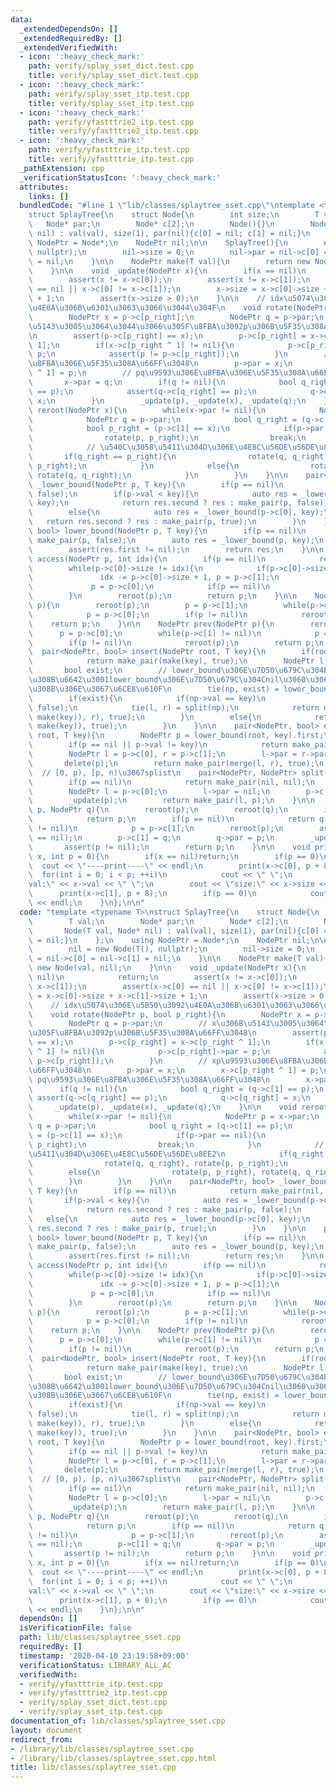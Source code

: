 ```yaml
---
data:
  _extendedDependsOn: []
  _extendedRequiredBy: []
  _extendedVerifiedWith:
  - icon: ':heavy_check_mark:'
    path: verify/splay_sset_dict.test.cpp
    title: verify/splay_sset_dict.test.cpp
  - icon: ':heavy_check_mark:'
    path: verify/splay_sset_itp.test.cpp
    title: verify/splay_sset_itp.test.cpp
  - icon: ':heavy_check_mark:'
    path: verify/yfastttrie2_itp.test.cpp
    title: verify/yfastttrie2_itp.test.cpp
  - icon: ':heavy_check_mark:'
    path: verify/yfastttrie_itp.test.cpp
    title: verify/yfastttrie_itp.test.cpp
  _pathExtension: cpp
  _verificationStatusIcon: ':heavy_check_mark:'
  attributes:
    links: []
  bundledCode: "#line 1 \"lib/classes/splaytree_sset.cpp\"\ntemplate <typename T>\n\
    struct SplayTree{\n    struct Node{\n        int size;\n        T val;\n     \
    \   Node* par;\n        Node* c[2];\n        Node(){}\n        Node(T val, Node*\
    \ nil) : val(val), size(1), par(nil){c[0] = nil; c[1] = nil;}\n    };\n    using\
    \ NodePtr = Node*;\n    NodePtr nil;\n\n    SplayTree(){\n        nil = new Node(T(),\
    \ nullptr);\n        nil->size = 0;\n        nil->par = nil->c[0] = nil->c[1]\
    \ = nil;\n    }\n\n    NodePtr make(T val){\n        return new Node(val, nil);\n\
    \    }\n\n    void _update(NodePtr x){\n        if(x == nil)\n            return;\n\
    \        assert(x != x->c[0]);\n        assert(x != x->c[1]);\n        assert(x->c[0]\
    \ == nil || x->c[0] != x->c[1]);\n        x->size = x->c[0]->size + x->c[1]->size\
    \ + 1;\n        assert(x->size > 0);\n    }\n\n    // idx\u5074\u306E\u5B50\u3092\
    \u4E0A\u306B\u6301\u3063\u3066\u3044\u304F\n    void rotate(NodePtr p, bool p_right){\n\
    \        NodePtr x = p->c[p_right];\n        NodePtr q = p->par;\n        // x\u306B\
    \u5143\u3005\u3064\u3044\u3066\u305F\u8FBA\u3092p\u306B\u5F35\u308A\u66FF\u3048\
    \n        assert(p->c[p_right] == x);\n        p->c[p_right] = x->c[p_right ^\
    \ 1];\n        if(x->c[p_right ^ 1] != nil){\n            p->c[p_right]->par =\
    \ p;\n            assert(p != p->c[p_right]);\n        }\n        // xp\u9593\u306E\
    \u8FBA\u306E\u5F35\u308A\u66FF\u3048\n        p->par = x;\n        x->c[p_right\
    \ ^ 1] = p;\n        // pq\u9593\u306E\u8FBA\u306E\u5F35\u308A\u66FF\u3048\n \
    \       x->par = q;\n        if(q != nil){\n            bool q_right = (q->c[1]\
    \ == p);\n            assert(q->c[q_right] == p);\n            q->c[q_right] =\
    \ x;\n        }\n        _update(p), _update(x), _update(q);\n    }\n\n    void\
    \ reroot(NodePtr x){\n        while(x->par != nil){\n            NodePtr p = x->par;\n\
    \            NodePtr q = p->par;\n            bool q_right = (q->c[1] == p);\n\
    \            bool p_right = (p->c[1] == x);\n            if(p->par == nil){\n\
    \                rotate(p, p_right);\n                break;\n            }\n\
    \            // \u540C\u3058\u5411\u304D\u306E\u4E8C\u56DE\u56DE\u8EE2\n     \
    \       if(q_right == p_right){\n                rotate(q, q_right), rotate(p,\
    \ p_right);\n            }\n            else{\n                rotate(p, p_right),\
    \ rotate(q, q_right);\n            }\n        }\n    }\n\n    pair<NodePtr, bool>\
    \ _lower_bound(NodePtr p, T key){\n        if(p == nil)\n            return make_pair(nil,\
    \ false);\n        if(p->val < key){\n            auto res = _lower_bound(p->c[1],\
    \ key);\n            return res.second ? res : make_pair(p, false);\n        }\n\
    \        else{\n            auto res = _lower_bound(p->c[0], key);\n         \
    \   return res.second ? res : make_pair(p, true);\n        }\n    }\n\n    pair<NodePtr,\
    \ bool> lower_bound(NodePtr p, T key){\n        if(p == nil)\n            return\
    \ make_pair(p, false);\n        auto res = _lower_bound(p, key);\n        reroot(res.first);\n\
    \        assert(res.first != nil);\n        return res;\n    }\n\n    NodePtr\
    \ access(NodePtr p, int idx){\n        if(p == nil)\n            return nil;\n\
    \        while(p->c[0]->size != idx){\n            if(p->c[0]->size < idx)\n \
    \               idx -= p->c[0]->size + 1, p = p->c[1];\n            else\n   \
    \             p = p->c[0];\n            if(p == nil)\n                return nil;\n\
    \        }\n        reroot(p);\n        return p;\n    }\n\n    NodePtr next(NodePtr\
    \ p){\n        reroot(p);\n        p = p->c[1];\n        while(p->c[0] != nil)\n\
    \            p = p->c[0];\n        if(p != nil)\n            reroot(p);\n    \
    \    return p;\n    }\n\n    NodePtr prev(NodePtr p){\n        reroot(p);\n  \
    \      p = p->c[0];\n        while(p->c[1] != nil)\n            p = p->c[1];\n\
    \        if(p != nil)\n            reroot(p);\n        return p;\n    }\n\n  \
    \  pair<NodePtr, bool> insert(NodePtr root, T key){\n        if(root == nil)\n\
    \            return make_pair(make(key), true);\n        NodePtr l, r, np;\n \
    \       bool exist;\n        // lower_bound\u306E\u7D50\u679C\u304B\u3089split\u3059\
    \u308B\u6642\u3001lower_bound\u306E\u7D50\u679C\u304Cnil\u3060\u3068\u30D0\u30B0\
    \u308B\u306E\u3067\u6CE8\u610F\n        tie(np, exist) = lower_bound(root, key);\n\
    \        if(exist){\n            if(np->val == key)\n                return make_pair(np,\
    \ false);\n            tie(l, r) = split(np);\n            return make_pair(merge(merge(l,\
    \ make(key)), r), true);\n        }\n        else{\n            return make_pair(merge(np,\
    \ make(key)), true);\n        }\n    }\n\n    pair<NodePtr, bool> erase(NodePtr\
    \ root, T key){\n        NodePtr p = lower_bound(root, key).first;\n        reroot(p);\n\
    \        if(p == nil || p->val != key)\n            return make_pair(p, false);\n\
    \        NodePtr l = p->c[0], r = p->c[1];\n        l->par = r->par = nil;\n \
    \       delete(p);\n        return make_pair(merge(l, r), true);\n    }\n\n  \
    \  // [0, p), [p, n)\u3067splist\n    pair<NodePtr, NodePtr> split(NodePtr p){\n\
    \        if(p == nil)\n            return make_pair(nil, nil);\n        reroot(p);\n\
    \        NodePtr l = p->c[0];\n        l->par = nil;\n        p->c[0] = nil;\n\
    \        _update(p);\n        return make_pair(l, p);\n    }\n\n    NodePtr merge(NodePtr\
    \ p, NodePtr q){\n        reroot(p);\n        reroot(q);\n        if(q == nil)\n\
    \            return p;\n        if(p == nil)\n            return q;\n        while(p->c[1]\
    \ != nil)\n            p = p->c[1];\n        reroot(p);\n        assert(p->c[1]\
    \ == nil);\n        p->c[1] = q;\n        q->par = p;\n        _update(p);\n \
    \       assert(p != nil);\n        return p;\n    }\n\n    void print(NodePtr\
    \ x, int p = 0){\n        if(x == nil)return;\n        if(p == 0)\n          \
    \  cout << \"----print----\" << endl;\n        print(x->c[0], p + 8);\n      \
    \  for(int i = 0; i < p; ++i)\n            cout << \" \";\n        cout << \"\
    val:\" << x->val << \" \";\n        cout << \"size:\" << x->size << endl;\n  \
    \      print(x->c[1], p + 8);\n        if(p == 0)\n            cout << \"-------------\"\
    \ << endl;\n    }\n};\n\n"
  code: "template <typename T>\nstruct SplayTree{\n    struct Node{\n        int size;\n\
    \        T val;\n        Node* par;\n        Node* c[2];\n        Node(){}\n \
    \       Node(T val, Node* nil) : val(val), size(1), par(nil){c[0] = nil; c[1]\
    \ = nil;}\n    };\n    using NodePtr = Node*;\n    NodePtr nil;\n\n    SplayTree(){\n\
    \        nil = new Node(T(), nullptr);\n        nil->size = 0;\n        nil->par\
    \ = nil->c[0] = nil->c[1] = nil;\n    }\n\n    NodePtr make(T val){\n        return\
    \ new Node(val, nil);\n    }\n\n    void _update(NodePtr x){\n        if(x ==\
    \ nil)\n            return;\n        assert(x != x->c[0]);\n        assert(x !=\
    \ x->c[1]);\n        assert(x->c[0] == nil || x->c[0] != x->c[1]);\n        x->size\
    \ = x->c[0]->size + x->c[1]->size + 1;\n        assert(x->size > 0);\n    }\n\n\
    \    // idx\u5074\u306E\u5B50\u3092\u4E0A\u306B\u6301\u3063\u3066\u3044\u304F\n\
    \    void rotate(NodePtr p, bool p_right){\n        NodePtr x = p->c[p_right];\n\
    \        NodePtr q = p->par;\n        // x\u306B\u5143\u3005\u3064\u3044\u3066\
    \u305F\u8FBA\u3092p\u306B\u5F35\u308A\u66FF\u3048\n        assert(p->c[p_right]\
    \ == x);\n        p->c[p_right] = x->c[p_right ^ 1];\n        if(x->c[p_right\
    \ ^ 1] != nil){\n            p->c[p_right]->par = p;\n            assert(p !=\
    \ p->c[p_right]);\n        }\n        // xp\u9593\u306E\u8FBA\u306E\u5F35\u308A\
    \u66FF\u3048\n        p->par = x;\n        x->c[p_right ^ 1] = p;\n        //\
    \ pq\u9593\u306E\u8FBA\u306E\u5F35\u308A\u66FF\u3048\n        x->par = q;\n  \
    \      if(q != nil){\n            bool q_right = (q->c[1] == p);\n           \
    \ assert(q->c[q_right] == p);\n            q->c[q_right] = x;\n        }\n   \
    \     _update(p), _update(x), _update(q);\n    }\n\n    void reroot(NodePtr x){\n\
    \        while(x->par != nil){\n            NodePtr p = x->par;\n            NodePtr\
    \ q = p->par;\n            bool q_right = (q->c[1] == p);\n            bool p_right\
    \ = (p->c[1] == x);\n            if(p->par == nil){\n                rotate(p,\
    \ p_right);\n                break;\n            }\n            // \u540C\u3058\
    \u5411\u304D\u306E\u4E8C\u56DE\u56DE\u8EE2\n            if(q_right == p_right){\n\
    \                rotate(q, q_right), rotate(p, p_right);\n            }\n    \
    \        else{\n                rotate(p, p_right), rotate(q, q_right);\n    \
    \        }\n        }\n    }\n\n    pair<NodePtr, bool> _lower_bound(NodePtr p,\
    \ T key){\n        if(p == nil)\n            return make_pair(nil, false);\n \
    \       if(p->val < key){\n            auto res = _lower_bound(p->c[1], key);\n\
    \            return res.second ? res : make_pair(p, false);\n        }\n     \
    \   else{\n            auto res = _lower_bound(p->c[0], key);\n            return\
    \ res.second ? res : make_pair(p, true);\n        }\n    }\n\n    pair<NodePtr,\
    \ bool> lower_bound(NodePtr p, T key){\n        if(p == nil)\n            return\
    \ make_pair(p, false);\n        auto res = _lower_bound(p, key);\n        reroot(res.first);\n\
    \        assert(res.first != nil);\n        return res;\n    }\n\n    NodePtr\
    \ access(NodePtr p, int idx){\n        if(p == nil)\n            return nil;\n\
    \        while(p->c[0]->size != idx){\n            if(p->c[0]->size < idx)\n \
    \               idx -= p->c[0]->size + 1, p = p->c[1];\n            else\n   \
    \             p = p->c[0];\n            if(p == nil)\n                return nil;\n\
    \        }\n        reroot(p);\n        return p;\n    }\n\n    NodePtr next(NodePtr\
    \ p){\n        reroot(p);\n        p = p->c[1];\n        while(p->c[0] != nil)\n\
    \            p = p->c[0];\n        if(p != nil)\n            reroot(p);\n    \
    \    return p;\n    }\n\n    NodePtr prev(NodePtr p){\n        reroot(p);\n  \
    \      p = p->c[0];\n        while(p->c[1] != nil)\n            p = p->c[1];\n\
    \        if(p != nil)\n            reroot(p);\n        return p;\n    }\n\n  \
    \  pair<NodePtr, bool> insert(NodePtr root, T key){\n        if(root == nil)\n\
    \            return make_pair(make(key), true);\n        NodePtr l, r, np;\n \
    \       bool exist;\n        // lower_bound\u306E\u7D50\u679C\u304B\u3089split\u3059\
    \u308B\u6642\u3001lower_bound\u306E\u7D50\u679C\u304Cnil\u3060\u3068\u30D0\u30B0\
    \u308B\u306E\u3067\u6CE8\u610F\n        tie(np, exist) = lower_bound(root, key);\n\
    \        if(exist){\n            if(np->val == key)\n                return make_pair(np,\
    \ false);\n            tie(l, r) = split(np);\n            return make_pair(merge(merge(l,\
    \ make(key)), r), true);\n        }\n        else{\n            return make_pair(merge(np,\
    \ make(key)), true);\n        }\n    }\n\n    pair<NodePtr, bool> erase(NodePtr\
    \ root, T key){\n        NodePtr p = lower_bound(root, key).first;\n        reroot(p);\n\
    \        if(p == nil || p->val != key)\n            return make_pair(p, false);\n\
    \        NodePtr l = p->c[0], r = p->c[1];\n        l->par = r->par = nil;\n \
    \       delete(p);\n        return make_pair(merge(l, r), true);\n    }\n\n  \
    \  // [0, p), [p, n)\u3067splist\n    pair<NodePtr, NodePtr> split(NodePtr p){\n\
    \        if(p == nil)\n            return make_pair(nil, nil);\n        reroot(p);\n\
    \        NodePtr l = p->c[0];\n        l->par = nil;\n        p->c[0] = nil;\n\
    \        _update(p);\n        return make_pair(l, p);\n    }\n\n    NodePtr merge(NodePtr\
    \ p, NodePtr q){\n        reroot(p);\n        reroot(q);\n        if(q == nil)\n\
    \            return p;\n        if(p == nil)\n            return q;\n        while(p->c[1]\
    \ != nil)\n            p = p->c[1];\n        reroot(p);\n        assert(p->c[1]\
    \ == nil);\n        p->c[1] = q;\n        q->par = p;\n        _update(p);\n \
    \       assert(p != nil);\n        return p;\n    }\n\n    void print(NodePtr\
    \ x, int p = 0){\n        if(x == nil)return;\n        if(p == 0)\n          \
    \  cout << \"----print----\" << endl;\n        print(x->c[0], p + 8);\n      \
    \  for(int i = 0; i < p; ++i)\n            cout << \" \";\n        cout << \"\
    val:\" << x->val << \" \";\n        cout << \"size:\" << x->size << endl;\n  \
    \      print(x->c[1], p + 8);\n        if(p == 0)\n            cout << \"-------------\"\
    \ << endl;\n    }\n};\n\n"
  dependsOn: []
  isVerificationFile: false
  path: lib/classes/splaytree_sset.cpp
  requiredBy: []
  timestamp: '2020-04-10 23:19:58+09:00'
  verificationStatus: LIBRARY_ALL_AC
  verifiedWith:
  - verify/yfastttrie_itp.test.cpp
  - verify/yfastttrie2_itp.test.cpp
  - verify/splay_sset_dict.test.cpp
  - verify/splay_sset_itp.test.cpp
documentation_of: lib/classes/splaytree_sset.cpp
layout: document
redirect_from:
- /library/lib/classes/splaytree_sset.cpp
- /library/lib/classes/splaytree_sset.cpp.html
title: lib/classes/splaytree_sset.cpp
---
```

